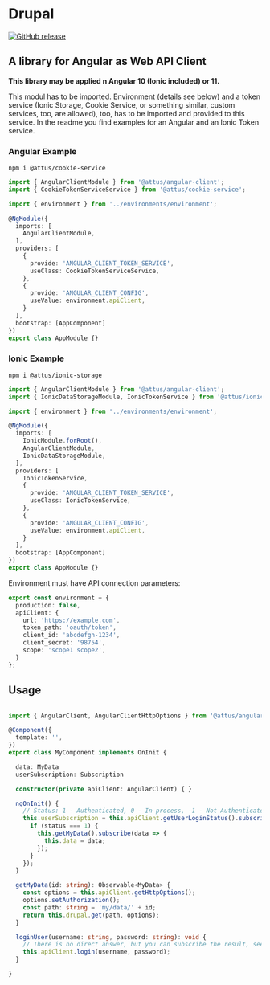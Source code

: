 # Drupal

[![GitHub release](https://img.shields.io/github/release/attus74/angular-client.svg)](https://GitHub.com/attus74/angular-client/releases/)

## A library for Angular as Web API Client

**This library may be applied n Angular 10 (Ionic included) or 11.**

This modul has to be imported. 
Environment (details see below) and a token service (Ionic Storage, Cookie Service, or something similar, custom services, too, are allowed), too, has to be imported and provided to this service. In the readme you find examples for an Angular and an Ionic Token service. 

### Angular Example

```
npm i @attus/cookie-service
```
```ts
import { AngularClientModule } from '@attus/angular-client';
import { CookieTokenServiceService } from '@attus/cookie-service';

import { environment } from '../environments/environment';

@NgModule({
  imports: [
    AngularClientModule,
  ],
  providers: [
    {
      provide: 'ANGULAR_CLIENT_TOKEN_SERVICE',
      useClass: CookieTokenServiceService,
    },
    {
      provide: 'ANGULAR_CLIENT_CONFIG',
      useValue: environment.apiClient,
    }
  ],
  bootstrap: [AppComponent]
})
export class AppModule {}
```

### Ionic Example 
```
npm i @attus/ionic-storage
```
```ts
import { AngularClientModule } from '@attus/angular-client';
import { IonicDataStorageModule, IonicTokenService } from '@attus/ionic-storage';

import { environment } from '../environments/environment';

@NgModule({
  imports: [
    IonicModule.forRoot(), 
    AngularClientModule,
    IonicDataStorageModule,
  ],
  providers: [
    IonicTokenService,
    {
      provide: 'ANGULAR_CLIENT_TOKEN_SERVICE',
      useClass: IonicTokenService,
    },
    {
      provide: 'ANGULAR_CLIENT_CONFIG',
      useValue: environment.apiClient,
    }
  ],
  bootstrap: [AppComponent]
})
export class AppModule {}
```

Environment must have API connection parameters:
```ts
export const environment = {
  production: false,
  apiClient: {
    url: 'https://example.com',
    token_path: 'oauth/token',
    client_id: 'abcdefgh-1234',
    client_secret: '98754',
    scope: 'scope1 scope2',
  }
};
```

## Usage

```ts

import { AngularClient, AngularClientHttpOptions } from '@attus/angular-client';

@Component({
  template: '',
})
export class MyComponent implements OnInit {

  data: MyData
  userSubscription: Subscription

  constructor(private apiClient: AngularClient) { }

  ngOnInit() {
    // Status: 1 - Authenticated, 0 - In process, -1 - Not Authenticated
    this.userSubscription = this.apiClient.getUserLoginStatus().subscribe(status => {
      if (status === 1) {
        this.getMyData().subscribe(data => {
          this.data = data;
        });
      }
    });
  }

  getMyData(id: string): Observable<MyData> {
    const options = this.apiClient.getHttpOptions();
    options.setAuthorization();
    const path: string = 'my/data/' + id;
    return this.drupal.get(path, options);
  }

  loginUser(username: string, password: string): void {
    // There is no direct answer, but you can subscribe the result, see getUserLoginStatus()
    this.apiClient.login(username, password);
  }

}
```
